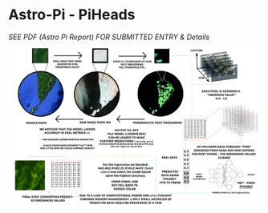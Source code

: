 # Astro-Pi - PiHeads

*SEE PDF (Astro Pi Report) FOR SUBMITTED ENTRY & Details*

![PROCESSING OF DATA](https://github.com/Aiyush-G/astroPi/blob/main/astroPiSupportingImages/graphic.jpg)

